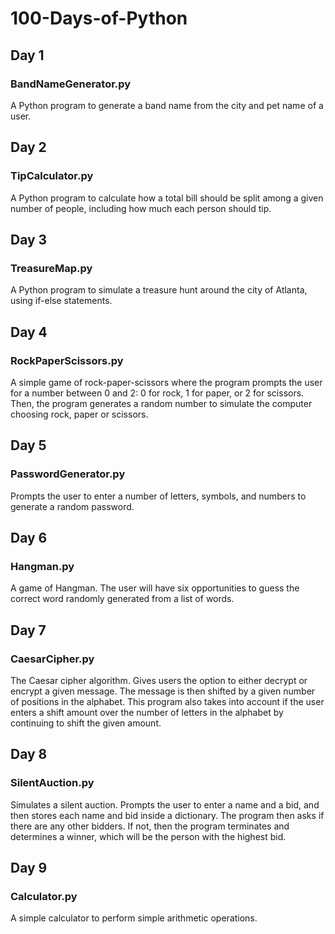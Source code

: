 # 100-Days-of-Python

## Day 1
### BandNameGenerator.py
A Python program to generate a band name from the city and pet name of a user.

## Day 2
### TipCalculator.py
A Python program to calculate how a total bill should be split among a given number of people, including how much each person should tip.

## Day 3
### TreasureMap.py
A Python program to simulate a treasure hunt around the city of Atlanta, using if-else statements.

## Day 4
### RockPaperScissors.py
A simple game of rock-paper-scissors where the program prompts the user for a number between 0 and 2: 0 for rock, 1 for paper, or 2 for scissors. Then, the program generates a random number to simulate the computer choosing rock, paper or scissors.

## Day 5
### PasswordGenerator.py
Prompts the user to enter a number of letters, symbols, and numbers to generate a random password.

## Day 6
### Hangman.py
A game of Hangman. The user will have six opportunities to guess the correct word randomly generated from a list of words.

## Day 7
### CaesarCipher.py
The Caesar cipher algorithm. Gives users the option to either decrypt or encrypt a given message. The message is then shifted by a given number of positions in the alphabet. This program also takes into account if the user enters a shift amount over the number of letters in the alphabet by continuing to shift the given amount.

## Day 8
### SilentAuction.py
Simulates a silent auction. Prompts the user to enter a name and a bid, and then stores each name and bid inside a dictionary. The program then asks if there are any other bidders. If not, then the program terminates and determines a winner, which will be the person with the highest bid.

## Day 9
### Calculator.py
A simple calculator to perform simple arithmetic operations.
